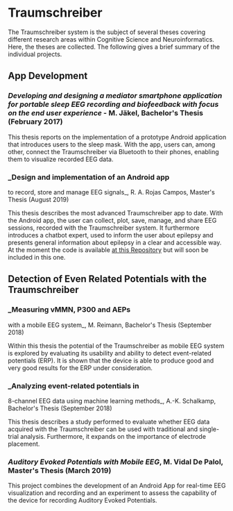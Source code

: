 # Traumschreiber
The Traumschreiber system is the subject of several theses covering different research areas within Cognitive Science and Neuroinformatics. Here, the theses are collected. The following gives a brief summary of the individual projects.

## App Development

### _Developing and designing a mediator smartphone application for portable sleep EEG recording and biofeedback with focus on the end user experience_ - M. Jäkel, Bachelor's Thesis (February 2017)

This thesis reports on the implementation of a prototype Android application that introduces users to the sleep mask. With the app, users can, among other, connect the Traumschreiber via Bluetooth to their phones, enabling them to visualize recorded EEG data.

### _Design and implementation of an Android app
to record, store and manage EEG signals_, R. A. Rojas Campos, Master's Thesis (August 2019)

This thesis describes the most advanced Traumschreiber app to date. With the Android app, the user can collect, plot, save, manage, and share EEG sessions, recorded with the Traumschreiber system. It furthermore introduces a chatbot expert, used to inform the user about epilepsy and presents general information about epilepsy in a clear and accessible way. At the moment the code is available [at this Repository](https://github.com/adrocampos/EEG-Droid) but will soon be included in this one.

## Detection of Even Related Potentials with the Traumschreiber


### _Measuring vMMN, P300 and AEPs
with a mobile EEG system_, M. Reimann, Bachelor's Thesis (September 2018)

Within this thesis the potential of the Traumschreiber as mobile EEG system is explored by evaluating its usability and ability to detect event-related potentials (ERP). It is shown that the device is able to produce good and very good results for the ERP under consideration.


### _Analyzing event-related potentials in
8-channel EEG data using machine
learning methods_, A.-K. Schalkamp, Bachelor's Thesis (September 2018)

This thesis describes a study performed to evaluate whether EEG data acquired with the Traumschreiber can be used with traditional and single-trial analysis. Furthermore, it expands on the importance of electrode placement.

### _Auditory Evoked Potentials with Mobile EEG_, M. Vidal De Palol, Master's Thesis (March 2019)

This project combines the development of an Android App for real-time EEG visualization and recording and an experiment to assess the capability of the device for recording Auditory Evoked Potentials.
